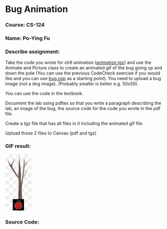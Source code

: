 # Bug Animation

### Course: CS-124

### Name: Po-Ying Fu

### Describe assignment:

Take the code you wrote for ch9 animation ([animation.tgz](https://ohlone.instructure.com/courses/15812/files/2545332?module_item_id=668468)) and use the Animate and Picture class to create an animated gif of the bug going up and down the pole (You can use the previous CodeCheck exercise if you would like and you can use [bug.cpp](https://ohlone.instructure.com/courses/15812/files/2545331?module_item_id=668469) as a starting point). You need to upload a bug image (not a dog image). (Probably smaller is better e.g. 50x50).

You can use the code in the textbook.

Document the lab using pdftex so that you write a paragraph describing the lab, an image of the bug, the source code for the code you wrote in the pdf file. 

Create a tgz file that has all files in it including the animated gif file.

Upload those 2 files to Canvas  (pdf and tgz)

### GIF result:

![bugClimbPoleUpAndDown](pic/Lab1_BugAnimation.gif)

### Source Code:
